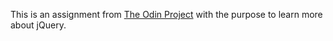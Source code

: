 This is an assignment from [The Odin Project](https://www.theodinproject.com) with the purpose to learn more about jQuery.
